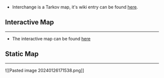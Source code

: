 * Interchange is a Tarkov map, it's wiki entry can be found [here](https://escapefromtarkov.fandom.com/wiki/Interchange). 

## Interactive Map
---
* The interactive map can be found [here](https://mapgenie.io/tarkov/maps/interchange)

## Static Map
---
![[Pasted image 20240126171538.png]]

